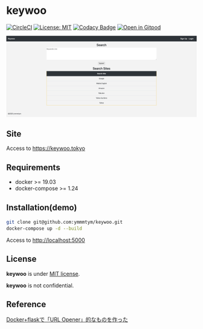 # keywoo

[![CircleCI](https://circleci.com/gh/ymmmtym/keywoo.svg?style=svg)](https://circleci.com/gh/ymmmtym/keywoo) [![License: MIT](https://img.shields.io/badge/License-MIT-yellow.svg)](https://opensource.org/licenses/MIT) [![Codacy Badge](https://api.codacy.com/project/badge/Grade/482c4bf8af724892b725d6308eb6d64d)](https://www.codacy.com/manual/ymmmtym/keywoo?utm_source=github.com&amp;utm_medium=referral&amp;utm_content=ymmmtym/keywoo&amp;utm_campaign=Badge_Grade) [![Open in Gitpod](https://gitpod.io/button/open-in-gitpod.svg)](https://gitpod.io/#https://github.com/ymmmtym/keywoo)

![keywoo](./keywoo/static/keywoo_top.png)

## Site

Access to <https://keywoo.tokyo>

## Requirements

- docker >= 19.03
- docker-compose >= 1.24

## Installation(demo)

```bash
git clone git@github.com:ymmmtym/keywoo.git
docker-compose up -d --build
```

Access to <http://localhost:5000>

## License

**keywoo** is under [MIT license](https://en.wikipedia.org/wiki/MIT_License).

**keywoo** is not confidential.

## Reference

[Docker+flaskで「URL Opener」的なものを作った](https://qiita.com/ymmmtym/items/eba907b818f0cc70856d)
